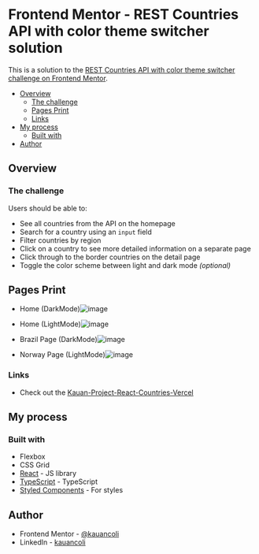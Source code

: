 # Frontend Mentor - REST Countries API with color theme switcher solution

This is a solution to the [REST Countries API with color theme switcher challenge on Frontend Mentor](https://www.frontendmentor.io/challenges/rest-countries-api-with-color-theme-switcher-5cacc469fec04111f7b848ca). 

- [Overview](#overview)
  - [The challenge](#the-challenge)
  - [Pages Print](#pages-print)
  - [Links](#links)
- [My process](#my-process)
  - [Built with](#built-with)
- [Author](#author)

## Overview

### The challenge

Users should be able to:

- See all countries from the API on the homepage
- Search for a country using an `input` field
- Filter countries by region
- Click on a country to see more detailed information on a separate page
- Click through to the border countries on the detail page
- Toggle the color scheme between light and dark mode *(optional)*


## Pages Print

- Home (DarkMode)![image](https://github.com/kauancoli/react-rest-countries-api/assets/62157364/47952b70-a9f9-4804-8bad-bce294da1672)
- Home (LightMode)![image](https://github.com/kauancoli/react-rest-countries-api/assets/62157364/1247e8cd-2634-48ad-9a0f-c5941ac36728)

- Brazil Page (DarkMode)![image](https://github.com/kauancoli/react-rest-countries-api/assets/62157364/15ef0d80-96d0-4b51-be4c-d7a7c694eb74)
- Norway Page (LightMode)![image](https://github.com/kauancoli/react-rest-countries-api/assets/62157364/a96725ac-9605-475e-af94-e7420256384b)


### Links

- Check out the [Kauan-Project-React-Countries-Vercel](https://kauan-react-countries-api.vercel.app/)


## My process

### Built with

- Flexbox
- CSS Grid
- [React](https://reactjs.org/) - JS library
- [TypeScript](https://www.typescriptlang.org/) - TypeScript
- [Styled Components](https://styled-components.com/) - For styles


## Author

- Frontend Mentor - [@kauancoli](https://www.frontendmentor.io/profile/kauancoli)
- LinkedIn - [kauancoli](https://www.linkedin.com/in/kauan-coli/)
